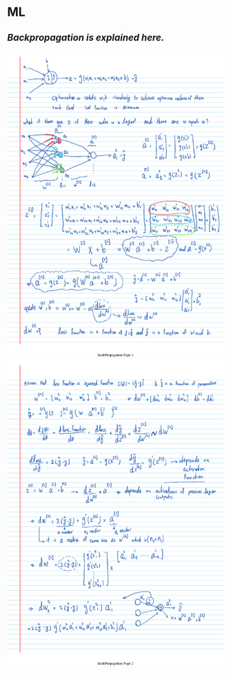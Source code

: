 # ML
## *Backpropagation is explained here.*

![](https://github.com/mohsenhy/ML/blob/main/BackPropagation_Page1.jpg)
![](https://github.com/mohsenhy/ML/blob/main/BackPropagation_Page2.jpg)

